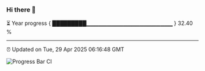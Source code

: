### Hi there 👋

⏳ Year progress { █████████▁▁▁▁▁▁▁▁▁▁▁▁▁▁▁▁▁▁▁▁▁ } 32.40 %

---

⏰ Updated on Tue, 29 Apr 2025 06:16:48 GMT

![Progress Bar CI](https://github.com/Shyam-Makwana/GitHub-Actions-Demo/workflows/Progress%20Bar%20CI/badge.svg)
